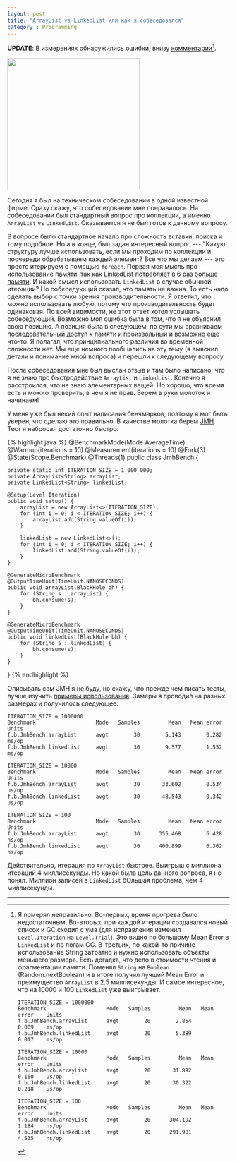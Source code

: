 ```yaml
---
layout: post
title: "ArrayList vs LinkedList или как я собеседовался"
category : Programming
---
```


__UPDATE__: В измерениях обнаружились ошибки, внизу [комментарии](#fn:UPDATE)[^UPDATE].


<img class="left" width="300" src="http://habrastorage.org/files/f95/e64/5df/f95e645dfad54ddfa88fbd92b1167afd.jpg"/>

Сегодня я был на техническом собеседовании в одной известной фирме. Сразу скажу, что собеседование мне понравилось. На собеседовании был стандартный вопрос про коллекции, а именно `ArrayList` vs `LinkedList`. Оказывается я не был готов к данному вопросу. 

В вопросе было стандартное начало про сложность вставки, поиска и тому подобное. Но а в конце, был задан интересный вопрос --- "Какую структуру лучше использовать, если мы проходим по коллекции и поочереди обрабатываем каждый элемент? Все что мы делаем --- это просто итерируем с помощью `foreach`. Первая моя мысль про использование памяти, так как [LinkedList потребляет в 6 раз больше памяти](http://www.javaspecialists.eu/archive/Issue029.html). И какой смысл использовать `LinkedList` в случае обычной итерации? Но собеседующий сказал, что память не важна. То есть надо сделать выбор с точки зрения производительности. Я ответил, что можно использовать любую, потому что производительность будет одинаковая. По всей видимости, не этот ответ хотел услышать собеседующий. Возможно моя ошибка была в том, что я не объяснил свою позицию. А позиция была в следующем: по сути мы сравниваем последовательный доступ к памяти и произвольный и возможно еще что-то. Я полагал, что принципиального различия во временной сложности нет. Мы еще немного пообщались на эту тему (я выяснил детали и понимание мной вопроса) и перешли к следующему вопросу. 

После собеседования мне был выслан отзыв и там было написано, что я не знаю про быстродействие `ArrayList` и `LinkedList`. Конечно я расстроился, что не знаю элементарных вещей. Но хорошо, что время есть и можно проверить, в чем я не прав. Берем в руки молоток и начинаем!

У меня уже был некий опыт написания бенчмарков, поэтому я мог быть уверен, что сделаю это правильно. В качестве молотка берем [JMH](http://openjdk.java.net/projects/code-tools/jmh/). Тест я набросал достаточно быстро:


{% highlight java %} 
@BenchmarkMode(Mode.AverageTime)
@Warmup(iterations = 10)
@Measurement(iterations = 10)
@Fork(3)
@State(Scope.Benchmark)
@Threads(1)
public class JmhBench {
 
    private static int ITERATION_SIZE = 1_000_000;
    private ArrayList<String> arrayList;
    private LinkedList<String> linkedList;
 
    @Setup(Level.Iteration)
    public void setup() {
        arrayList = new ArrayList<>(ITERATION_SIZE);
        for (int i = 0; i < ITERATION_SIZE; i++) {
            arrayList.add(String.valueOf(i));
        }
 
        linkedList = new LinkedList<>();
        for (int i = 0; i < ITERATION_SIZE; i++) {
            linkedList.add(String.valueOf(i));
        }
    }
 
    @GenerateMicroBenchmark
    @OutputTimeUnit(TimeUnit.NANOSECONDS)
    public void arrayList(BlackHole bh) {
        for (String s : arrayList) {
            bh.consume(s);
        }
    }
 
    @GenerateMicroBenchmark
    @OutputTimeUnit(TimeUnit.NANOSECONDS)
    public void linkedList(BlackHole bh) {
        for (String s : linkedList) {
            bh.consume(s);
        }
    }
 
}
{% endhighlight %} 

Описывать сам JMH я не буду, но скажу, что прежде чем писать тесты, лучше изучить [примеры использования](http://hg.openjdk.java.net/code-tools/jmh/file/tip/jmh-samples/src/main/java/org/openjdk/jmh/samples/). Замеры я проводил на разных размерах и получилось следующее:

	ITERATION_SIZE = 1000000
	Benchmark                   Mode   Samples         Mean   Mean error    Units
	f.b.JmhBench.arrayList      avgt        30        5.143        0.282    ms/op
	f.b.JmhBench.linkedList     avgt        30        9.577        1.552    ms/op 
	 
	ITERATION_SIZE = 10000
	Benchmark                   Mode   Samples         Mean   Mean error    Units
	f.b.JmhBench.arrayList      avgt        30       33.602        0.534    us/op
	f.b.JmhBench.linkedList     avgt        30       48.543        0.342    us/op
	 
	ITERATION_SIZE = 100
	Benchmark                   Mode   Samples         Mean   Mean error    Units
	f.b.JmhBench.arrayList      avgt        30      355.468        6.428    ns/op
	f.b.JmhBench.linkedList     avgt        30      400.899        6.362    ns/op

Действительно, итерация по `ArrayList` быстрее. Выигрыш с миллиона итераций 4 миллисекунды. Но какой была цель данного вопроса, я не понял. Миллион записей в `LinkedList` бОльшая проблема, чем 4 миллисекунды.

---

[^UPDATE]: Я померял неправильно. Во-первых, время прогрева было недостаточным, Во-вторых, при каждой итерации создавался новый список и GC сходил с ума (для исправления изменил `Level.Iteration` на `Level.Trial`). Это видно по большому Mean Error в `LinkedList` и по логам GC. В-третьих, по какой-то причине использование String затратно и нужно использовать объекты меньшего размера. Есть догадка, что дело в стоимости чтения и фрагментации памяти. Поменял `String` на `Boolean` (Random.nextBoolean) и в итоге получил лучший Mean Error и преимущество `ArrayList` в 2.5 миллисекунды. И самое интересное, что на 10000 и 100 `LinkedList` уже выигрывает.

		ITERATION_SIZE = 1000000
		Benchmark                   Mode   Samples         Mean   Mean error    Units
		f.b.JmhBench.arrayList      avgt        20        2.854        0.009    ms/op
		f.b.JmhBench.linkedList     avgt        20        5.389        0.017    ms/op

		ITERATION_SIZE = 10000
		Benchmark                   Mode   Samples         Mean   Mean error    Units
		f.b.JmhBench.arrayList      avgt        20       31.892        0.160    us/op
		f.b.JmhBench.linkedList     avgt        20       30.322        0.218    us/op

		ITERATION_SIZE = 100
		Benchmark                   Mode   Samples         Mean   Mean error    Units
		f.b.JmhBench.arrayList      avgt        20      304.192        1.184    ns/op
		f.b.JmhBench.linkedList     avgt        20      291.981        4.535    ns/op


